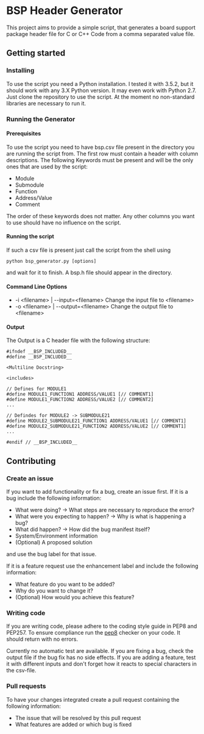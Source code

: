 # BSP Header Generator
This project aims to provide a simple script, that generates a board support package header file for C or C++ Code from a comma separated value file.

## Getting started

### Installing
To use the script you need a Python installation. I tested it with 3.5.2, but it should work with any 3.X Python version.
It may even work with Python 2.7.
Just clone the repository to use the script. 
At the moment no non-standard libraries are necessary to run it.

### Running the Generator
#### Prerequisites
To use the script you need to have bsp.csv file present in the directory you are running the script from. 
The first row must contain a header with column descriptions.
The following Keywords must be present and will be the only ones that are used by the script:
* Module
* Submodule
* Function
* Address/Value
* Comment

The order of these keywords does not matter.
Any other columns you want to use should have no influence on the script.

#### Running the script
If such a csv file is present just call the script from the shell using
```
python bsp_generator.py [options]
```
and wait for it to finish.
A bsp.h file should appear in the directory.

#### Command Line Options
* -i \<filename> | --input=\<filename> Change the input file to \<filename>
* -o \<filename> | --output=\<filename> Change the output file to \<filename>

#### Output
The Output is a C header file with the following structure:
```
#ifndef __BSP_INCLUDED__
#define __BSP_INCLUDED__

<Multiline Docstring>

<includes>

// Defines for MODULE1
#define MODULE1_FUNCTION1 ADDRESS/VALUE1 [// COMMENT1]
#define MODULE1_FUNCTION2 ADDRESS/VALUE2 [// COMMENT2]
...

// Defindes for MODULE2 -> SUBMODULE21
#define MODULE2_SUBMODULE21_FUNCTION1 ADDRESS/VALUE1 [// COMMENT1]
#define MODULE2_SUBMODULE21_FUNCTION2 ADDRESS/VALUE2 [// COMMENT1]
...

#endif // __BSP_INCLUDED__
```

## Contributing
### Create an issue
If you want to add functionality or fix a bug, create an issue first.
If it is a bug include the following information:
* What were doing? -> What steps are necessary to reproduce the error?
* What were you expecting to happen? -> Why is what is happening a bug?
* What did happen? -> How did the bug manifest itself?
* System/Environment information
* (Optional) A proposed solution

and use the bug label for that issue.

If it is a feature request use the enhancement label and include the following information:
* What feature do you want to be added?
* Why do you want to change it?
* (Optional) How would you achieve this feature?

### Writing code
If you are writing code, please adhere to the coding style guide in PEP8 and PEP257.
To ensure compliance run the [pep8](https://pypi.org/project/pep8/) checker on your code. 
It should return with no errors.

Currently no automatic test are available.
If you are fixing a bug, check the output file if the bug fix has no side effects.
If you are adding a feature, test it with different inputs and don't forget how it reacts to special characters in the csv-file.

### Pull requests
To have your changes integrated create a pull request containing the following information:
* The issue that will be resolved by this pull request
* What features are added or which bug is fixed
